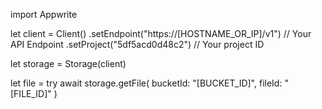 import Appwrite

let client = Client()
    .setEndpoint("https://[HOSTNAME_OR_IP]/v1") // Your API Endpoint
    .setProject("5df5acd0d48c2") // Your project ID

let storage = Storage(client)

let file = try await storage.getFile(
    bucketId: "[BUCKET_ID]",
    fileId: "[FILE_ID]"
)

